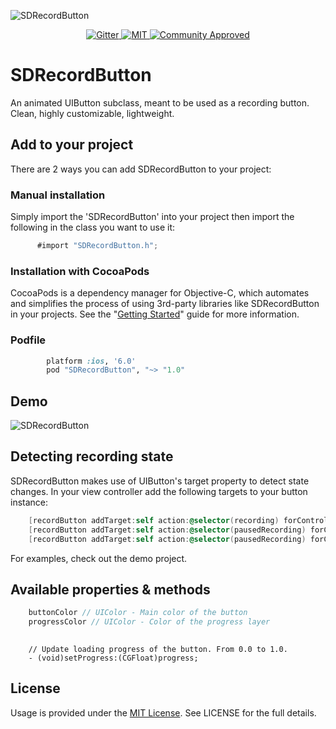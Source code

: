 ![SDRecordButton](https://dl.dropboxusercontent.com/s/9954jio68aqu5t6/sdrecordbutton2.png?dl=0)

<p align="center">
    <a href="https://gitter.im/sebyddd/SDRecordButton?utm_source=badge&utm_medium=badge&utm_campaign=pr-badge">
        <img src="https://badges.gitter.im/Join Chat.svg"
             alt="Gitter">
    </a>
    <a href="http://sebastiandobrincu.com">
        <img src="https://img.shields.io/badge/license-MIT-blue.svg"
             alt="MIT">
    </a>
    <a href="http://sebastiandobrincu.com">
        <img src="https://img.shields.io/badge/community-approved-ff69b4.svg"
             alt="Community Approved">
    </a>
</p>

# SDRecordButton
An animated UIButton subclass, meant to be used as a recording button. Clean, highly customizable, lightweight.

## Add to your project
 
There are 2 ways you can add SDRecordButton to your project:
 
### Manual installation
 
 Simply import the 'SDRecordButton' into your project then import the following in the class you want to use it: 
 ```objective-c
       #import "SDRecordButton.h";
 ```      
### Installation with CocoaPods

CocoaPods is a dependency manager for Objective-C, which automates and simplifies the process of using 3rd-party libraries like SDRecordButton in your projects. See the "[Getting Started](http://guides.cocoapods.org/syntax/podfile.html)" guide for more information.

### Podfile
```ruby
        platform :ios, '6.0'
        pod "SDRecordButton", "~> "1.0"
```

## Demo
![SDRecordButton](https://dl.dropboxusercontent.com/s/crzbg43r26euip9/demo.gif?dl=0)

## Detecting recording state

SDRecordButton makes use of UIButton's target property to detect state changes. In your view controller add the following targets to your button instance:
```objective-c
    [recordButton addTarget:self action:@selector(recording) forControlEvents:UIControlEventTouchDown];
    [recordButton addTarget:self action:@selector(pausedRecording) forControlEvents:UIControlEventTouchUpInside];
    [recordButton addTarget:self action:@selector(pausedRecording) forControlEvents:UIControlEventTouchUpOutside];

```
For examples, check out the demo project. 

## Available properties & methods
```objective-c
    buttonColor // UIColor - Main color of the button
    progressColor // UIColor - Color of the progress layer
   
```
```
	// Update loading progress of the button. From 0.0 to 1.0.
 	- (void)setProgress:(CGFloat)progress; 
```

## License
Usage is provided under the [MIT License](http://http//opensource.org/licenses/mit-license.php). See LICENSE for the full details.
